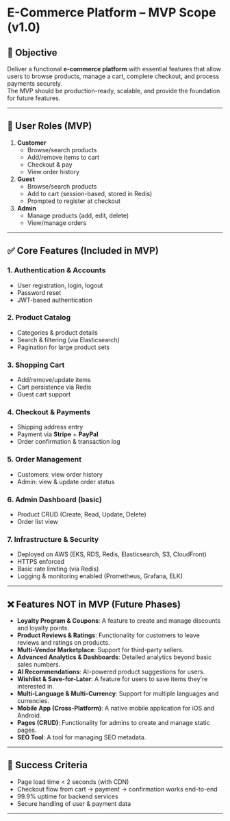 # E-Commerce Platform – MVP Scope (v1.0)

## 🎯 Objective
Deliver a functional **e-commerce platform** with essential features that allow users to browse products, manage a cart, complete checkout, and process payments securely.  
The MVP should be production-ready, scalable, and provide the foundation for future features.

---

## 👤 User Roles (MVP)
1. **Customer**
   - Browse/search products
   - Add/remove items to cart
   - Checkout & pay
   - View order history
2. **Guest**
   - Browse/search products
   - Add to cart (session-based, stored in Redis)
   - Prompted to register at checkout
3. **Admin**
   - Manage products (add, edit, delete)
   - View/manage orders

---

## ✅ Core Features (Included in MVP)
### 1. Authentication & Accounts
- User registration, login, logout
- Password reset
- JWT-based authentication

### 2. Product Catalog
- Categories & product details
- Search & filtering (via Elasticsearch)
- Pagination for large product sets

### 3. Shopping Cart
- Add/remove/update items
- Cart persistence via Redis
- Guest cart support

### 4. Checkout & Payments
- Shipping address entry
- Payment via **Stripe** + **PayPal**
- Order confirmation & transaction log

### 5. Order Management
- Customers: view order history
- Admin: view & update order status

### 6. Admin Dashboard (basic)
- Product CRUD (Create, Read, Update, Delete)
- Order list view

### 7. Infrastructure & Security
- Deployed on AWS (EKS, RDS, Redis, Elasticsearch, S3, CloudFront)
- HTTPS enforced
- Basic rate limiting (via Redis)
- Logging & monitoring enabled (Prometheus, Grafana, ELK)

---

## ❌ Features NOT in MVP (Future Phases)
- **Loyalty Program & Coupons**: A feature to create and manage discounts and loyalty points.
- **Product Reviews & Ratings**: Functionality for customers to leave reviews and ratings on products.
- **Multi-Vendor Marketplace**: Support for third-party sellers.
- **Advanced Analytics & Dashboards**: Detailed analytics beyond basic sales numbers.
- **AI Recommendations**: AI-powered product suggestions for users.
- **Wishlist & Save-for-Later**: A feature for users to save items they're interested in.
- **Multi-Language & Multi-Currency**: Support for multiple languages and currencies.
- **Mobile App (Cross-Platform)**: A native mobile application for iOS and Android.
- **Pages (CRUD)**: Functionality for admins to create and manage static pages.
- **SEO Tool**: A tool for managing SEO metadata.

---

## 🚀 Success Criteria
- Page load time < 2 seconds (with CDN)  
- Checkout flow from cart → payment → confirmation works end-to-end  
- 99.9% uptime for backend services  
- Secure handling of user & payment data  

---
